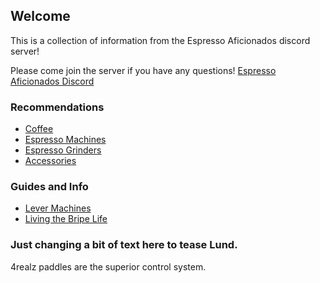 ## Welcome
This is a collection of information from the Espresso Aficionados discord server!

Please come join the server if you have any questions! [Espresso Aficionados Discord](https://discord.gg/FckG4CBKQt)


### Recommendations
- [Coffee](coffee.md)
- [Espresso Machines](machines.md)
- [Espresso Grinders](grinders.md)
- [Accessories](accessories.md)

### Guides and Info
- [Lever Machines](levers.md)
- [Living the Bripe Life](bripe.md)




### Just changing a bit of text here to tease Lund.

4realz paddles are the superior control system.
